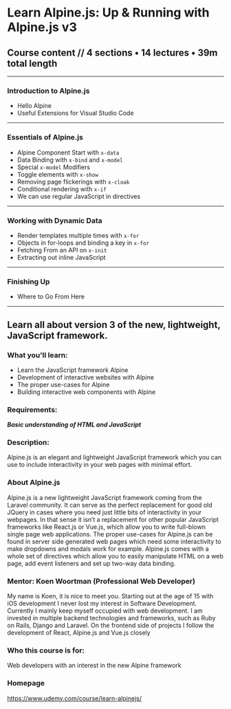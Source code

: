 # Learn Alpine.js: Up & Running with Alpine.js v3

## Course content // 4 sections • 14 lectures • 39m total length

---

### Introduction to Alpine.js

- Hello Alpine 
- Useful Extensions for Visual Studio Code

---

### Essentials of Alpine.js

- Alpine Component Start with `x-data`
- Data Binding with `x-bind` and `x-model`
- Special `x-model` Modifiers
- Toggle elements with `x-show`
- Removing page flickerings with `x-cloak`
- Conditional rendering with `x-if`
- We can use regular JavaScript in directives

---

### Working with Dynamic Data

- Render templates multiple times with `x-for`
- Objects in for-loops and binding a key in `x-for`
- Fetching From an API on `x-init`
- Extracting out inline JavaScript

---

### Finishing Up

- Where to Go From Here

---

## Learn all about version 3 of the new, lightweight, JavaScript framework.

### What you'll learn:

- Learn the JavaScript framework Alpine
- Development of interactive websites with Alpine
- The proper use-cases for Alpine
- Building interactive web components with Alpine

### Requirements:
***Basic understanding of HTML and JavaScript***

### Description:
Alpine.js is an elegant and lightweight JavaScript framework which you can use to include interactivity in your web pages with minimal effort.

### About Alpine.js
Alpine.js is a new lightweight JavaScript framework coming from the Laravel community. It can serve as the perfect replacement for good old JQuery in cases where you need just little bits of interactivity in your webpages. In that sense it isn’t a replacement for other popular JavaScript frameworks like React.js or Vue.js, which allow you to write full-blown single page web applications. The proper use-cases for Alpine.js can be found in server side generated web pages which need some interactivity to make dropdowns and modals work for example.
Alpine.js comes with a whole set of directives which allow you to easily manipulate HTML on a web page, add event listeners and set up two-way data binding.

### Mentor: Koen Woortman (Professional Web Developer)
My name is Koen, it is nice to meet you. Starting out at the age of 15 with iOS development I never lost my interest in Software Development. Currently I mainly keep myself occupied with web development. I am invested in multiple backend technologies and frameworks, such as Ruby on Rails, Django and Laravel. On the frontend side of projects I follow the development of React, Alpine.js and Vue.js closely

### Who this course is for:
Web developers with an interest in the new Alpine framework

### Homepage

https://www.udemy.com/course/learn-alpinejs/